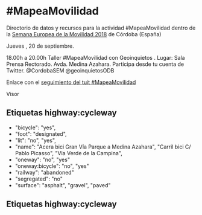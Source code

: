 # #MapeaMovilidad
Directorio de datos y recursos para la actividad #MapeaMovilidad dentro de la [Semana Europea de la Movilidad 2018](https://sem.cordoba.es/) de Córdoba (España)

	
Jueves , 20 de septiembre.

18.00h a 20.00h Taller #MapeaMovilidad con Geoinquietos . Lugar: Sala Prensa Rectorado. Avda. Medina Azahara. Participa desde tu cuenta de Twitter. @CordobaSEM @geoinquietosODB


Enlace con el [seguimiento del tuit #MapeaMovilidad](https://twitter.com/search?f=tweets&vertical=default&q=%23mapeamovilidad&src=typd&lang=es)

Visor

## Etiquetas highway:cycleway
- "bicycle": "yes",
- "foot": "designated",
- "lit": "no", "yes",
- "name": "Acera bici Gran Vía Parque a Medina Azahara", "Carril bici C/ Pablo Picasso", "Via Verde de la Campina",
- "oneway": "no", "yes"
- "oneway:bicycle": "no", "yes"
- "railway": "abandoned"
- "segregated": "no"
- "surface": "asphalt",  "gravel", "paved"

## Etiquetas highway:cycleway
